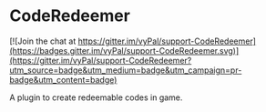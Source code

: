 # CodeRedeemer

[![Join the chat at https://gitter.im/vyPal/support-CodeRedeemer](https://badges.gitter.im/vyPal/support-CodeRedeemer.svg)](https://gitter.im/vyPal/support-CodeRedeemer?utm_source=badge&utm_medium=badge&utm_campaign=pr-badge&utm_content=badge)

 A plugin to create redeemable codes in game.
